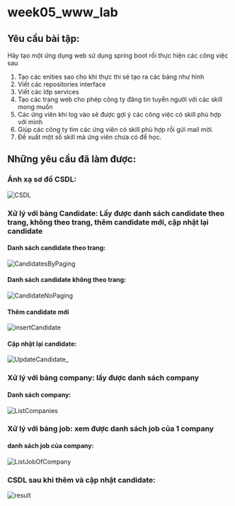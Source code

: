 # week05_www_lab
## Yêu cầu bài tập:
Hãy tạo một ứng dụng web sử dụng spring boot rồi thực hiện các công việc sau
1. Tạo các enities sao cho khi thực thi sẽ tạo ra các bảng như hình
2. Viết các repositories interface
3. Viết các lớp services
4. Tạo các trang web cho phép công ty đăng tin tuyển người với các skill mong muốn
5. Các ứng viên khi log vào sẽ được gợi ý các công việc có skill phù hợp với mình
6. Giúp các công ty tìm các ứng viên có skill phù hợp rồi gửi mail mời.
7. Đề xuất một số skill mà ứng viên chưa có để học.
## Những yêu cầu đã làm được:
### Ánh xạ sơ đồ CSDL:
![CSDL](https://github.com/trungthinh2k2/week05_www_lab/assets/89030667/4a16d48f-5b90-4bb5-ab0b-bcf5827c55e6)
### Xử lý với bảng Candidate: Lấy được danh sách candidate theo trang, không theo trang, thêm candidate mới, cập nhật lại candidate
#### Danh sách candidate theo trang:
![CandidatesByPaging](https://github.com/trungthinh2k2/week05_www_lab/assets/89030667/0f3ef328-9dbc-47ca-95cf-bfba3f1f6cbb)
#### Danh sách candidate không theo trang:
![CandidateNoPaging](https://github.com/trungthinh2k2/week05_www_lab/assets/89030667/3a71dc99-65e2-4d94-b1f7-ae6f2c8f521b)
#### Thêm candidate mới
![insertCandidate](https://github.com/trungthinh2k2/week05_www_lab/assets/89030667/376fbcda-063f-4987-870a-3a9e3382989b)
#### Cập nhật lại candidate:
![UpdateCandidate_](https://github.com/trungthinh2k2/week05_www_lab/assets/89030667/e14b3a79-6006-4bbf-80bd-1672951fb694)
### Xử lý với bảng company: lấy được danh sách company
#### Danh sách company:
![ListCompanies](https://github.com/trungthinh2k2/week05_www_lab/assets/89030667/71ddefbb-47e2-4304-b617-3ae4c4890d01)
### Xử lý với bảng job: xem được danh sách job của 1 company
#### danh sách job của company:
![ListJobOfCompany](https://github.com/trungthinh2k2/week05_www_lab/assets/89030667/1b7fad58-1033-44cc-b0e2-ebcb0a7ba816)

### CSDL sau khi thêm và cập nhật candidate:
![result](https://github.com/trungthinh2k2/week05_www_lab/assets/89030667/957a367a-4172-4abf-8452-2565cba92005)

